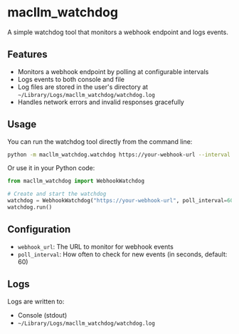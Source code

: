 # macllm_watchdog

A simple watchdog tool that monitors a webhook endpoint and logs events.

## Features

- Monitors a webhook endpoint by polling at configurable intervals
- Logs events to both console and file
- Log files are stored in the user's directory at `~/Library/Logs/macllm_watchdog/watchdog.log`
- Handles network errors and invalid responses gracefully

## Usage

You can run the watchdog tool directly from the command line:

```bash
python -m macllm_watchdog.watchdog https://your-webhook-url --interval 60
```

Or use it in your Python code:

```python
from macllm_watchdog import WebhookWatchdog

# Create and start the watchdog
watchdog = WebhookWatchdog("https://your-webhook-url", poll_interval=60)
watchdog.run()
```

## Configuration

- `webhook_url`: The URL to monitor for webhook events
- `poll_interval`: How often to check for new events (in seconds, default: 60)

## Logs

Logs are written to:
- Console (stdout)
- `~/Library/Logs/macllm_watchdog/watchdog.log`